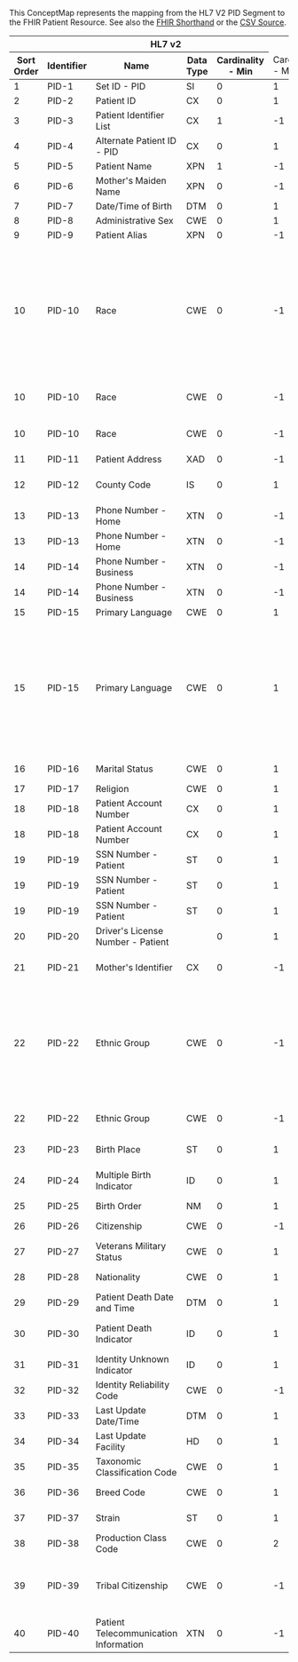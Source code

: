 
This ConceptMap represents the mapping from the HL7 V2 PID Segment to the FHIR Patient Resource. See also the <a href='https://github.com/HL7/v2-to-fhir/blob/master/tank/Segment PID to Patient.fsh'>FHIR Shorthand</a> or the <a href='https://github.com/HL7/v2-to-fhir/blob/master/mappings/segments/HL7 Segment - FHIR R4_ PID - PID.csv'>CSV Source</a>.
<table class='grid'><thead>
<tr><th colspan='6'>HL7 v2</th><th colspan='3'>Condition (IF True, args)</th><th colspan='7'>HL7 FHIR</th><th>&#xA0;</th><th>Comments</th></tr>
<tr><th title='Rows are listed in sequence of how they appear in the v2 standard. The first column, Sort Order, provides a sort order that can re-create the original v2 standard sequence in case one opts to re-sort/filter the rows.'>Sort Order</th><th title='Contains the formal Segment Name and Field Sequence according to the base standard using "-" as the delimiter.'>Identifier</th><th title='The formal name of the field in the most current published version.'>Name</th><th title='The data type of the field in the most current published version if not deprecated, otherwise the data type at the time it was deprecated and removed.'>Data Type</th><th title='The V2 min cardinality expressed numerically.'>Cardinality - Min</th><td style='border-right: 2px' title='The V2 max cardinality expressed numerically.'>Cardinality - Max</td><th title='Condition in an easy to read syntax (Computable ANTLR)'>Computable ANTLR</th><th title='Condition in FHIRPath Notation'>Computable FHIRPath</th><td style='border-right: 2px' title='Condition expressed in narrative form'>Narrative</td><th title='An existing FHIR attribute in the target FHIR version.'>FHIR Attribute</th><th title='A proposed extension. It will be expressed with #ext-……# around the proposed name. '>Extension</th><th title='The FHIR attribute’s data type in the target FHIR version.'>Data Type</th><th title='The FHIR min cardinality expressed numerically.'>Cardinality - Min</th><td style='border-right: 2px' title='The FHIR max cardinality expressed numerically.'>Cardinality - Max</td><th title='The URL to the Data Type Map that is to be used for the attribute in this segment.'>Data Type Mapping</th><th colspan='3' title='The URL to the Vocabulary Map that is to be used for the coded element for this attribute.'>Vocabulary Mapping (IS, ID, CE, CNE, CWE)</th></tr></thead>
<tbody>
<tr><td>1</td><td>PID-1</td><td>Set ID - PID</td><td>SI</td><td>0</td><td style='border-right: 2px'>1</td><td></td><td></td><td style='border-right: 2px'></td><td></td><td></td><td></td><td></td><td></td><td></td><td></td><td></td><td></td></tr>
<tr><td>2</td><td>PID-2</td><td>Patient ID</td><td>CX</td><td>0</td><td style='border-right: 2px'>1</td><td></td><td></td><td style='border-right: 2px'></td><td>Patient.identifier[1]</td><td></td><td>Identifier</td><td>0</td><td>-1</td><td>CX</td><td></td><td></td><td></td></tr>
<tr><td>3</td><td>PID-3</td><td>Patient Identifier List</td><td>CX</td><td>1</td><td style='border-right: 2px'>-1</td><td></td><td></td><td style='border-right: 2px'></td><td>Patient.identifier[2]</td><td></td><td>Identifier</td><td>0</td><td>-1</td><td>CX</td><td></td><td></td><td></td></tr>
<tr><td>4</td><td>PID-4</td><td>Alternate Patient ID - PID</td><td>CX</td><td>0</td><td style='border-right: 2px'>1</td><td></td><td></td><td style='border-right: 2px'></td><td>Patient.identifier[3]</td><td></td><td>Identifier</td><td>0</td><td>-1</td><td>CX</td><td></td><td></td><td></td></tr>
<tr><td>5</td><td>PID-5</td><td>Patient Name</td><td>XPN</td><td>1</td><td style='border-right: 2px'>-1</td><td></td><td></td><td style='border-right: 2px'></td><td>Patient.name[1]</td><td></td><td>HumanName</td><td>0</td><td>-1</td><td>XPN</td><td></td><td></td><td></td></tr>
<tr><td>6</td><td>PID-6</td><td>Mother's Maiden Name</td><td>XPN</td><td>0</td><td style='border-right: 2px'>-1</td><td></td><td></td><td style='border-right: 2px'></td><td>Patient.extension-mothersMaidenName</td><td></td><td>HumanName</td><td>0</td><td>-1</td><td>XPN</td><td></td><td></td><td>This may not be the second name if there are repeats in PID-5. ext.patientMothersMaiden (string) also exists if we prefer.</td></tr>
<tr><td>7</td><td>PID-7</td><td>Date/Time of Birth</td><td>DTM</td><td>0</td><td style='border-right: 2px'>1</td><td></td><td></td><td style='border-right: 2px'></td><td>Patient.birthdate</td><td></td><td>date</td><td>0</td><td>1</td><td>DTM[Date]</td><td></td><td></td><td></td></tr>
<tr><td>8</td><td>PID-8</td><td>Administrative Sex</td><td>CWE</td><td>0</td><td style='border-right: 2px'>1</td><td></td><td></td><td style='border-right: 2px'></td><td>Patient.gender</td><td></td><td>code</td><td>0</td><td>1</td><td>CWE[code]</td><td>Gender</td><td></td><td></td></tr>
<tr><td>9</td><td>PID-9</td><td>Patient Alias</td><td>XPN</td><td>0</td><td style='border-right: 2px'>-1</td><td></td><td></td><td style='border-right: 2px'></td><td>Patient.name[2]</td><td></td><td>HumanName</td><td>0</td><td>-1</td><td>XPN</td><td></td><td></td><td></td></tr>
<tr><td>10</td><td>PID-10</td><td>Race</td><td>CWE</td><td>0</td><td style='border-right: 2px'>-1</td><td></td><td></td><td style='border-right: 2px'>if PID-10 is for administrative purposes use your local extension, e.g., US = US Core Race Extension, AUS = indiginous extension.</td><td></td><td></td><td></td><td></td><td></td><td></td><td></td><td></td><td>For an international document, it may not be possible to come up with a FHIR value set for race.</td></tr>
<tr><td>10</td><td>PID-10</td><td>Race</td><td>CWE</td><td>0</td><td style='border-right: 2px'>-1</td><td></td><td></td><td style='border-right: 2px'>If PID-10 is for clinical purposes</td><td>Observation</td><td></td><td></td><td></td><td></td><td>CWE[Race]</td><td></td><td></td><td></td></tr>
<tr><td>10</td><td>PID-10</td><td>Race</td><td>CWE</td><td>0</td><td style='border-right: 2px'>-1</td><td></td><td></td><td style='border-right: 2px'>If PID-10 is for clinical purposes</td><td>Observation.subject.reference=Patient.id</td><td></td><td></td><td></td><td></td><td></td><td></td><td></td><td></td></tr>
<tr><td>11</td><td>PID-11</td><td>Patient Address</td><td>XAD</td><td>0</td><td style='border-right: 2px'>-1</td><td></td><td></td><td style='border-right: 2px'></td><td>Patient.address[1]</td><td></td><td>Address</td><td>0</td><td>-1</td><td>XAD</td><td></td><td></td><td></td></tr>
<tr><td>12</td><td>PID-12</td><td>County Code</td><td>IS</td><td>0</td><td style='border-right: 2px'>1</td><td></td><td></td><td style='border-right: 2px'></td><td>Patient.address[2].district</td><td></td><td>string</td><td>0</td><td>1</td><td></td><td></td><td></td><td>This may not be the second occurrence if PID-11 repeats. Because PID-11 can repeat but PID-12 cannot, it's not appropriate to include PID-12 in an iteration of .address populated from PID-11</td></tr>
<tr><td>13</td><td>PID-13</td><td>Phone Number - Home</td><td>XTN</td><td>0</td><td style='border-right: 2px'>-1</td><td></td><td></td><td style='border-right: 2px'></td><td>Patient.telecom[1]</td><td></td><td>ContactPoint</td><td>0</td><td>-1</td><td>XTN</td><td></td><td></td><td></td></tr>
<tr><td>13</td><td>PID-13</td><td>Phone Number - Home</td><td>XTN</td><td>0</td><td style='border-right: 2px'>-1</td><td></td><td></td><td style='border-right: 2px'></td><td>Patient.telecom[1].use="home"</td><td></td><td></td><td></td><td></td><td></td><td></td><td></td><td></td></tr>
<tr><td>14</td><td>PID-14</td><td>Phone Number - Business</td><td>XTN</td><td>0</td><td style='border-right: 2px'>-1</td><td></td><td></td><td style='border-right: 2px'></td><td>Patient.telecom[2]</td><td></td><td>ContactPoint</td><td>0</td><td>-1</td><td>XTN</td><td></td><td></td><td>XTN[ContactPoint.use="work"]</td></tr>
<tr><td>14</td><td>PID-14</td><td>Phone Number - Business</td><td>XTN</td><td>0</td><td style='border-right: 2px'>-1</td><td></td><td></td><td style='border-right: 2px'></td><td>Patient.telecom[2].use="work"</td><td></td><td></td><td></td><td></td><td></td><td></td><td></td><td></td></tr>
<tr><td>15</td><td>PID-15</td><td>Primary Language</td><td>CWE</td><td>0</td><td style='border-right: 2px'>1</td><td></td><td></td><td style='border-right: 2px'></td><td>Patient.communication.language</td><td></td><td>CodeableConcept</td><td>0</td><td>-1</td><td>CWE[CodeableConcept]</td><td>Language</td><td></td><td></td></tr>
<tr><td>15</td><td>PID-15</td><td>Primary Language</td><td>CWE</td><td>0</td><td style='border-right: 2px'>1</td><td></td><td></td><td style='border-right: 2px'></td><td>Patient.communication.preferred="true"</td><td></td><td>boolean</td><td></td><td></td><td></td><td></td><td></td><td>There is a critical question whether it is appropriate to include this specific mapping.  While it seems that "primary" would mean "true", it is unclear how this would be resolved if from other sources another language is marked as "true".  If not marked, it would not be clear which language to put in on the return.  Furthermore, depending on purpose, the language may change (verbal vs. written, etc.)  So not having cardinality and purpose aligned makes it hard to have a consistent, correct map.  Consequently if set to t"true" some are concerned it may expected to be used for, or not be used for translation purposes it is or is not intended for that purpose.  Therefore, should we or should we not leave this mapping in?</td></tr>
<tr><td>16</td><td>PID-16</td><td>Marital Status</td><td>CWE</td><td>0</td><td style='border-right: 2px'>1</td><td></td><td></td><td style='border-right: 2px'></td><td>Patient.maritalStatus</td><td></td><td>CodeableConcept</td><td>0</td><td>1</td><td>CWE[CodeableConcept]</td><td>Marital Status</td><td></td><td></td></tr>
<tr><td>17</td><td>PID-17</td><td>Religion</td><td>CWE</td><td>0</td><td style='border-right: 2px'>1</td><td></td><td></td><td style='border-right: 2px'></td><td>Patient.extension-patient-religion</td><td></td><td>CodeableConcept</td><td>0</td><td>-1</td><td>CWE[CodeableConcept]</td><td>Religion</td><td></td><td></td></tr>
<tr><td>18</td><td>PID-18</td><td>Patient Account Number</td><td>CX</td><td>0</td><td style='border-right: 2px'>1</td><td></td><td></td><td style='border-right: 2px'></td><td>Account[1].identifier</td><td></td><td>Identifier</td><td>0</td><td>-1</td><td>CX</td><td></td><td></td><td>Where Account.subject.Reference(Patient.identifier)=Patient.identifier</td></tr>
<tr><td>18</td><td>PID-18</td><td>Patient Account Number</td><td>CX</td><td>0</td><td style='border-right: 2px'>1</td><td></td><td></td><td style='border-right: 2px'></td><td>Account[1].subject=Patient.id</td><td></td><td></td><td></td><td></td><td></td><td></td><td></td><td></td></tr>
<tr><td>19</td><td>PID-19</td><td>SSN Number - Patient</td><td>ST</td><td>0</td><td style='border-right: 2px'>1</td><td></td><td></td><td style='border-right: 2px'></td><td>Patient.identifier[4].value</td><td></td><td>string</td><td>0</td><td>1</td><td></td><td></td><td></td><td>the value set for Identifier.type doesn't contain SSN but it does have SB (social beneficiary)</td></tr>
<tr><td>19</td><td>PID-19</td><td>SSN Number - Patient</td><td>ST</td><td>0</td><td style='border-right: 2px'>1</td><td></td><td></td><td style='border-right: 2px'></td><td>Patient.identifier[4].type="SB"</td><td></td><td></td><td></td><td></td><td></td><td></td><td></td><td></td></tr>
<tr><td>19</td><td>PID-19</td><td>SSN Number - Patient</td><td>ST</td><td>0</td><td style='border-right: 2px'>1</td><td></td><td></td><td style='border-right: 2px'></td><td></td><td>Patient.identifier[4].system="???"</td><td></td><td></td><td></td><td></td><td></td><td></td><td>Check whether other countries use this for their equivalent.</td></tr>
<tr><td>20</td><td>PID-20</td><td>Driver's License Number - Patient</td><td></td><td>0</td><td style='border-right: 2px'>1</td><td></td><td></td><td style='border-right: 2px'></td><td>Patient.identifier[5]</td><td></td><td>identifier</td><td>0</td><td>1</td><td>DLN</td><td></td><td></td><td></td></tr>
<tr><td>21</td><td>PID-21</td><td>Mother's Identifier</td><td>CX</td><td>0</td><td style='border-right: 2px'>-1</td><td></td><td></td><td style='border-right: 2px'></td><td>RelatedPerson.identifier</td><td></td><td>Identifier</td><td>0</td><td>-1</td><td>CX</td><td></td><td></td><td>Where RelatedPerson.patient.Reference(Patient.identifier)=Patient.identifier
Is this worth worrying about?</td></tr>
<tr><td>22</td><td>PID-22</td><td>Ethnic Group</td><td>CWE</td><td>0</td><td style='border-right: 2px'>-1</td><td></td><td></td><td style='border-right: 2px'>If PID-22 is for administrative purposes use, then use your local extension, e.g., for US = US Core Ethnicity.</td><td></td><td></td><td></td><td></td><td></td><td></td><td></td><td></td><td>For an international document, it may not be possible to come up with a FHIR value set for race.</td></tr>
<tr><td>22</td><td>PID-22</td><td>Ethnic Group</td><td>CWE</td><td>0</td><td style='border-right: 2px'>-1</td><td></td><td></td><td style='border-right: 2px'>IF PID-22 is for clinical purposes</td><td>Observation</td><td></td><td></td><td></td><td></td><td>CWE[Ethnicity]</td><td></td><td></td><td></td></tr>
<tr><td>23</td><td>PID-23</td><td>Birth Place</td><td>ST</td><td>0</td><td style='border-right: 2px'>1</td><td></td><td></td><td style='border-right: 2px'></td><td>Patient.extension-patient-birthplace.text</td><td></td><td>string</td><td>0</td><td>1</td><td></td><td></td><td></td><td></td></tr>
<tr><td>24</td><td>PID-24</td><td>Multiple Birth Indicator</td><td>ID</td><td>0</td><td style='border-right: 2px'>1</td><td>IF PID-25 NOT VALUED</td><td></td><td style='border-right: 2px'></td><td>Patient.multipleBirthBoolean</td><td></td><td>boolean</td><td>0</td><td>1</td><td></td><td>Yes/No</td><td></td><td></td></tr>
<tr><td>25</td><td>PID-25</td><td>Birth Order</td><td>NM</td><td>0</td><td style='border-right: 2px'>1</td><td></td><td></td><td style='border-right: 2px'></td><td>Patient.multipleBirthInteger</td><td></td><td>integer</td><td>0</td><td>1</td><td></td><td></td><td></td><td></td></tr>
<tr><td>26</td><td>PID-26</td><td>Citizenship</td><td>CWE</td><td>0</td><td style='border-right: 2px'>-1</td><td></td><td></td><td style='border-right: 2px'></td><td>Patient.extension-patient-citizenship[1].code</td><td></td><td>CodeableConcept</td><td>0</td><td>-1</td><td>CWE[CodeableConcept]</td><td></td><td></td><td>The standard extension does not include a value set</td></tr>
<tr><td>27</td><td>PID-27</td><td>Veterans Military Status</td><td>CWE</td><td>0</td><td style='border-right: 2px'>1</td><td></td><td></td><td style='border-right: 2px'></td><td></td><td>Patient.#ext-veteranMilitaryStatus#</td><td>CodeableConcept</td><td>0</td><td>1</td><td>CWE[CodeableConcept]</td><td></td><td></td><td></td></tr>
<tr><td>28</td><td>PID-28</td><td>Nationality</td><td>CWE</td><td>0</td><td style='border-right: 2px'>1</td><td></td><td></td><td style='border-right: 2px'></td><td>Patient.extension-patient-nationality.code</td><td></td><td>CodeableConcept</td><td>0</td><td>-1</td><td>CWE[CodeableConcept]</td><td></td><td></td><td>The standard extension does not include a value set</td></tr>
<tr><td>29</td><td>PID-29</td><td>Patient Death Date and Time</td><td>DTM</td><td>0</td><td style='border-right: 2px'>1</td><td></td><td></td><td style='border-right: 2px'></td><td>Patient.deceasedDateTime</td><td></td><td>dateTime</td><td>0</td><td>1</td><td></td><td></td><td></td><td></td></tr>
<tr><td>30</td><td>PID-30</td><td>Patient Death Indicator</td><td>ID</td><td>0</td><td style='border-right: 2px'>1</td><td>IF PID-29 NOT VALUED</td><td></td><td style='border-right: 2px'></td><td>Patient.deceasedBoolean</td><td></td><td>boolean</td><td>0</td><td>1</td><td></td><td>Yes/No</td><td></td><td></td></tr>
<tr><td>31</td><td>PID-31</td><td>Identity Unknown Indicator</td><td>ID</td><td>0</td><td style='border-right: 2px'>1</td><td></td><td></td><td style='border-right: 2px'></td><td></td><td>Patient.#ext-identityUnknown#</td><td>boolean</td><td>0</td><td>1</td><td></td><td>Yes/No</td><td></td><td></td></tr>
<tr><td>32</td><td>PID-32</td><td>Identity Reliability Code</td><td>CWE</td><td>0</td><td style='border-right: 2px'>-1</td><td></td><td></td><td style='border-right: 2px'></td><td></td><td></td><td></td><td></td><td></td><td></td><td></td><td></td><td></td></tr>
<tr><td>33</td><td>PID-33</td><td>Last Update Date/Time</td><td>DTM</td><td>0</td><td style='border-right: 2px'>1</td><td></td><td></td><td style='border-right: 2px'></td><td>Patient.meta.lastUpdated</td><td></td><td>instant</td><td>0</td><td>1</td><td></td><td></td><td></td><td></td></tr>
<tr><td>34</td><td>PID-34</td><td>Last Update Facility</td><td>HD</td><td>0</td><td style='border-right: 2px'>1</td><td></td><td></td><td style='border-right: 2px'></td><td></td><td>Meta.#ext-lastUpdatedFacility(Organization)#</td><td>Reference(Organization)</td><td>0</td><td>1</td><td></td><td></td><td></td><td></td></tr>
<tr><td>35</td><td>PID-35</td><td>Taxonomic Classification Code</td><td>CWE</td><td>0</td><td style='border-right: 2px'>1</td><td></td><td></td><td style='border-right: 2px'></td><td>Patient.extension-patient-animal.species</td><td></td><td>CodeableConcept</td><td>0</td><td>1</td><td>CWE[CodeableConcept]</td><td></td><td></td><td>A voacabulary map may not be worth the lift given there is no HL7 table associated with this element</td></tr>
<tr><td>36</td><td>PID-36</td><td>Breed Code</td><td>CWE</td><td>0</td><td style='border-right: 2px'>1</td><td></td><td></td><td style='border-right: 2px'></td><td>Patient.extension-patient-animal.breed</td><td></td><td>CodeableConcept</td><td>0</td><td>1</td><td>CWE[CodeableConcept]</td><td></td><td></td><td>A voacabulary map may not be worth the lift given that the associated HL7 table (HL70447) has no suggested values</td></tr>
<tr><td>37</td><td>PID-37</td><td>Strain</td><td>ST</td><td>0</td><td style='border-right: 2px'>1</td><td></td><td></td><td style='border-right: 2px'></td><td></td><td></td><td></td><td></td><td></td><td></td><td></td><td></td><td>If this is necessary, it should be an update to the existing animal extension</td></tr>
<tr><td>38</td><td>PID-38</td><td>Production Class Code</td><td>CWE</td><td>0</td><td style='border-right: 2px'>2</td><td></td><td></td><td style='border-right: 2px'></td><td></td><td></td><td></td><td></td><td></td><td></td><td></td><td></td><td></td></tr>
<tr><td>39</td><td>PID-39</td><td>Tribal Citizenship</td><td>CWE</td><td>0</td><td style='border-right: 2px'>-1</td><td></td><td></td><td style='border-right: 2px'></td><td>Patient.extension-patient-citizenship[2].code</td><td></td><td>CodeableConcept</td><td>0</td><td>-1</td><td>CWE[CodeableConcept]</td><td></td><td></td><td>The standard extension does not include a value set.  Also suggest that the extension should not be limited to "country".  Consider adding a .type to the extension to distinguish tribal vs. "country" (or whatever we call it), or otherwise add an extension for tribal citizenship to accommodate the return flow.</td></tr>
<tr><td>40</td><td>PID-40</td><td>Patient Telecommunication Information</td><td>XTN</td><td>0</td><td style='border-right: 2px'>-1</td><td></td><td></td><td style='border-right: 2px'></td><td>Patient.telecom[3]</td><td></td><td>ContactPoint</td><td>0</td><td>-1</td><td>XTN</td><td></td><td></td><td></td></tr>
</tbody></table>
